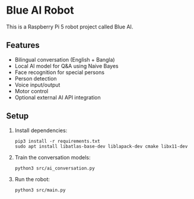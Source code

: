 # Blue AI Robot
This is a Raspberry Pi 5 robot project called Blue AI.

## Features
- Bilingual conversation (English + Bangla)
- Local AI model for Q&A using Naive Bayes
- Face recognition for special persons
- Person detection
- Voice input/output
- Motor control
- Optional external AI API integration

## Setup
1. Install dependencies:
   ```
   pip3 install -r requirements.txt
   sudo apt install libatlas-base-dev liblapack-dev cmake libx11-dev
   ```
2. Train the conversation models:
   ```
   python3 src/ai_conversation.py
   ```
3. Run the robot:
   ```
   python3 src/main.py
   ```
